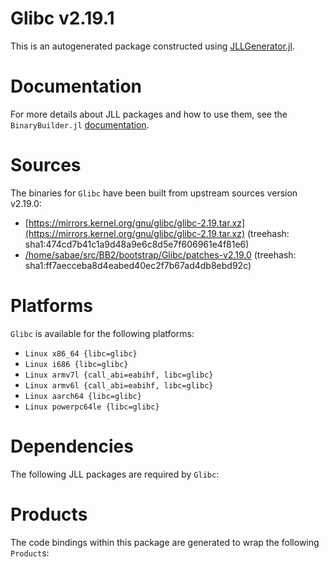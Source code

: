 # Glibc v2.19.1
This is an autogenerated package constructed using [JLLGenerator.jl](https://github.com/JuliaPackaging/BinaryBuilder2.jl/tree/main/JLLGenerator.jl).

# Documentation
For more details about JLL packages and how to use them, see the `BinaryBuilder.jl` [documentation](https://docs.binarybuilder.org/stable/jll/).

# Sources
The binaries for `Glibc` have been built from upstream sources version v2.19.0:

 - [https://mirrors.kernel.org/gnu/glibc/glibc-2.19.tar.xz](https://mirrors.kernel.org/gnu/glibc/glibc-2.19.tar.xz) (treehash: sha1:474cd7b41c1a9d48a9e6c8d5e7f606961e4f81e6)
 - [/home/sabae/src/BB2/bootstrap/Glibc/patches-v2.19.0](/home/sabae/src/BB2/bootstrap/Glibc/patches-v2.19.0) (treehash: sha1:ff7aecceba8d4eabed40ec2f7b67ad4db8ebd92c)
# Platforms

`Glibc` is available for the following platforms:

 - `Linux x86_64 {libc=glibc}`
 - `Linux i686 {libc=glibc}`
 - `Linux armv7l {call_abi=eabihf, libc=glibc}`
 - `Linux armv6l {call_abi=eabihf, libc=glibc}`
 - `Linux aarch64 {libc=glibc}`
 - `Linux powerpc64le {libc=glibc}`
# Dependencies
The following JLL packages are required by `Glibc`:

# Products

The code bindings within this package are generated to wrap the following `Product`s:
<TODO>


